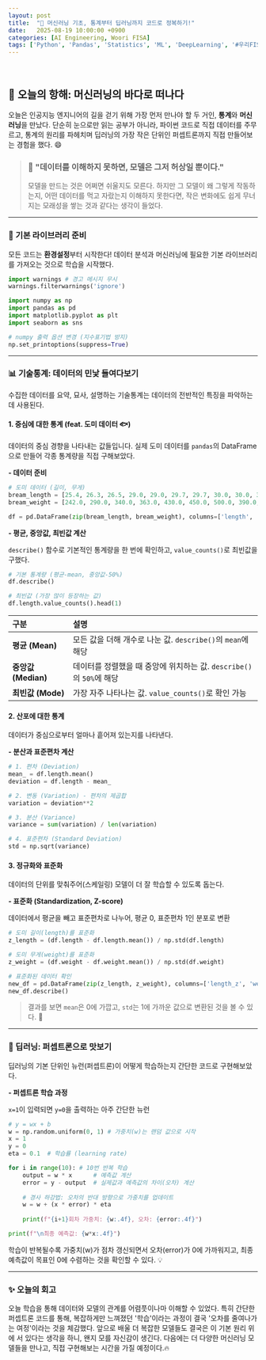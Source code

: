 ```yaml
---
layout: post
title:  "🤖 머신러닝 기초, 통계부터 딥러닝까지 코드로 정복하기!"
date:   2025-08-19 10:00:00 +0900
categories: [AI Engineering, Woori FISA]
tags: ['Python', 'Pandas', 'Statistics', 'ML', 'DeepLearning', '#우리FIS아카데미', '#우리FISA', '#AI엔지니어링', '#K-디지털트레이닝', '#우리에프아이에스', '#글로벌소프트웨어캠퍼스']
---
```


<br>

## 🚀 오늘의 항해: 머신러닝의 바다로 떠나다

오늘은 인공지능 엔지니어의 길을 걷기 위해 가장 먼저 만나야 할 두 거인, **통계**와 **머신러닝**을 만났다. 단순히 눈으로만 읽는 공부가 아니라, 파이썬 코드로 직접 데이터를 주무르고, 통계의 원리를 파헤치며 딥러닝의 가장 작은 단위인 퍼셉트론까지 직접 만들어보는 경험을 했다. 😄

> ### :guard: "데이터를 이해하지 못하면, 모델은 그저 허상일 뿐이다."
> 모델을 만드는 것은 어쩌면 쉬울지도 모른다. 하지만 그 모델이 왜 그렇게 작동하는지, 어떤 데이터를 먹고 자랐는지 이해하지 못한다면, 작은 변화에도 쉽게 무너지는 모래성을 쌓는 것과 같다는 생각이 들었다.

---

### 🐍 기본 라이브러리 준비

모든 코드는 **환경설정**부터 시작한다! 데이터 분석과 머신러닝에 필요한 기본 라이브러리를 가져오는 것으로 학습을 시작했다.

```python
import warnings # 경고 메시지 무시
warnings.filterwarnings('ignore')

import numpy as np
import pandas as pd
import matplotlib.pyplot as plt
import seaborn as sns

# numpy 출력 옵션 변경 (지수표기법 방지)
np.set_printoptions(suppress=True)
```

---

### 📊 기술통계: 데이터의 민낯 들여다보기

수집한 데이터를 요약, 묘사, 설명하는 기술통계는 데이터의 전반적인 특징을 파악하는 데 사용된다.

#### 1. 중심에 대한 통계 (feat. 도미 데이터 :fish:)

데이터의 중심 경향을 나타내는 값들입니다. 실제 도미 데이터를 `pandas`의 DataFrame으로 만들어 각종 통계량을 직접 구해보았다.

**- 데이터 준비**
```python
# 도미 데이터 (길이, 무게)
bream_length = [25.4, 26.3, 26.5, 29.0, 29.0, 29.7, 29.7, 30.0, 30.0, 30.7, 31.0, 31.0, 31.5, 32.0, 32.0, 32.0, 33.0, 33.0, 33.5, 33.5, 34.0, 34.0, 34.5, 35.0, 35.0, 35.0, 35.0, 36.0, 36.0, 37.0, 38.5, 38.5, 39.5, 41.0, 41.0]
bream_weight = [242.0, 290.0, 340.0, 363.0, 430.0, 450.0, 500.0, 390.0, 450.0, 500.0, 475.0, 500.0, 500.0, 340.0, 600.0, 600.0, 700.0, 700.0, 610.0, 650.0, 575.0, 685.0, 620.0, 680.0, 700.0, 725.0, 720.0, 714.0, 850.0, 1000.0, 920.0, 955.0, 925.0, 975.0, 950.0]

df = pd.DataFrame(zip(bream_length, bream_weight), columns=['length', 'weight'])
```

**- 평균, 중앙값, 최빈값 계산**

`describe()` 함수로 기본적인 통계량을 한 번에 확인하고, `value_counts()`로 최빈값을 구했다.

```python
# 기본 통계량 (평균-mean, 중앙값-50%)
df.describe()

# 최빈값 (가장 많이 등장하는 값)
df.length.value_counts().head(1)
```

| 구분 | 설명 |
| :--- | :--- |
| **평균 (Mean)** | 모든 값을 더해 개수로 나눈 값. `describe()`의 `mean`에 해당 |
| **중앙값 (Median)** | 데이터를 정렬했을 때 중앙에 위치하는 값. `describe()`의 `50%`에 해당 |
| **최빈값 (Mode)** | 가장 자주 나타나는 값. `value_counts()`로 확인 가능 |

#### 2. 산포에 대한 통계

데이터가 중심으로부터 얼마나 흩어져 있는지를 나타낸다.

**- 분산과 표준편차 계산**
```python
# 1. 편차 (Deviation)
mean_ = df.length.mean()
deviation = df.length - mean_

# 2. 변동 (Variation) - 편차의 제곱합
variation = deviation**2

# 3. 분산 (Variance)
variance = sum(variation) / len(variation)

# 4. 표준편차 (Standard Deviation)
std = np.sqrt(variance)
```

#### 3. 정규화와 표준화

데이터의 단위를 맞춰주어(스케일링) 모델이 더 잘 학습할 수 있도록 돕는다.

**- 표준화 (Standardization, Z-score)**

데이터에서 평균을 빼고 표준편차로 나누어, 평균 0, 표준편차 1인 분포로 변환

```python
# 도미 길이(length)를 표준화
z_length = (df.length - df.length.mean()) / np.std(df.length)

# 도미 무게(weight)를 표준화
z_weight = (df.weight - df.weight.mean()) / np.std(df.weight)

# 표준화된 데이터 확인
new_df = pd.DataFrame(zip(z_length, z_weight), columns=['length_z', 'weight_z'])
new_df.describe()
```
> 결과를 보면 `mean`은 0에 가깝고, `std`는 1에 가까운 값으로 변환된 것을 볼 수 있다. 🎉

---

### :brain: 딥러닝: 퍼셉트론으로 맛보기

딥러닝의 기본 단위인 뉴런(퍼셉트론)이 어떻게 학습하는지 간단한 코드로 구현해보았다.

**- 퍼셉트론 학습 과정**

`x=1`이 입력되면 `y=0`을 출력하는 아주 간단한 뉴런

```python
# y = wx + b
w = np.random.uniform(0, 1) # 가중치(w)는 랜덤 값으로 시작
x = 1
y = 0
eta = 0.1  # 학습률 (learning rate)

for i in range(10): # 10번 반복 학습
    output = w * x      # 예측값 계산
    error = y - output  # 실제값과 예측값의 차이(오차) 계산
    
    # 경사 하강법: 오차의 반대 방향으로 가중치를 업데이트
    w = w + (x * error) * eta
    
    print(f"{i+1}회차 가중치: {w:.4f}, 오차: {error:.4f}")

print(f"\n최종 예측값: {w*x:.4f}")
```
학습이 반복될수록 가중치(w)가 점차 갱신되면서 오차(error)가 0에 가까워지고, 최종 예측값이 목표인 0에 수렴하는 것을 확인할 수 있다. :bulb:

---

### ✨ 오늘의 회고

오늘 학습을 통해 데이터와 모델의 관계를 어렴풋이나마 이해할 수 있었다. 특히 간단한 퍼셉트론 코드를 통해, 복잡하게만 느껴졌던 '학습'이라는 과정이 결국 '오차를 줄여나가는 여정'이라는 것을 체감했다. 
앞으로 배울 더 복잡한 모델들도 결국은 이 기본 원리 위에 서 있다는 생각을 하니, 왠지 모를 자신감이 생긴다. 다음에는 더 다양한 머신러닝 모델들을 만나고, 직접 구현해보는 시간을 가질 예정이다.🔥